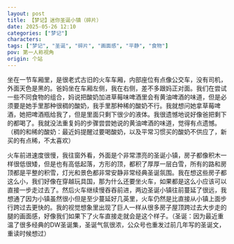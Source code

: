 ```yaml
---
layout: post
title: 【梦记】迷你圣诞小镇（碎片）
date: 2025-05-26 12:10
categories: ["梦记"]
characters: 
tags: ["梦记", "圣诞", "碎片", "画面感", "平静", "食物"]
pov: 第一人称视角
origin: 个站
---
```


坐在一节车厢里，是很老式古旧的火车车厢，内部座位有点像公交车，没有司机，外面天色是黑的。爸妈坐在车厢左侧，我在右侧，差不多跟妈正对面。我们在尝试一些不同食物的组合，妈说把酸奶加进草莓味啤酒里会有黄油啤酒的味道，但是必须要是她手里那种很稠的酸奶，我手里那种稀的酸奶不行。我就想问她拿草莓啤酒，她把啤酒瓶给我了，但是里面只剩下很少的液体。我很遗憾地说好像爸把剩下的都喝了。我就没法重复妈的步骤尝尝她说的黄油啤酒的味道，觉得有点遗憾。（稠的和稀的酸奶：最近妈提醒过要喝酸奶，以及平常习惯买的酸奶不供应了，新买的有点稀，不太喜欢）

火车前进速度很慢，我往窗外看，外面是个非常漂亮的圣诞小镇，房子都像积木一样很低很矮，但是也有高低起落，方形的顶，都积了厚厚一层白雪，所有的路和房顶都是平整的积雪，灯光和景色都非常安静非常经典圣诞氛围。我在想这些房子都这么小，我们好像在穿越玩具国，那为什么还要坐火车，如果都是这么小应该可以直接一步走过去了。然后火车继续慢吞吞前进，两边圣诞小镇往前蔓延了很远，我想通了因为小镇虽然很小但是至少蔓延好几英里，火车仍然是比直接从小镇上面步行跨过去更快的。我的视觉想象里出现了巨人一样从很多房子屋顶跨过去大步走的腿的画面感，好像我们如果下了火车直接走就会是这个样子。（圣诞：因为最近重温了很多经典的DW圣诞集，圣诞气氛很浓，公众号也重发过前几年写的圣诞文，重读时候想过）
